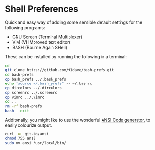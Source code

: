 Shell Preferences
=================

Quick and easy way of adding some sensible default settings for the following programs:
* GNU Screen (Terminal Multiplexer)
* VIM (VI IMproved text editor)
* BASH (Bourne Again SHell)

These can be installed by running the following in a terminal:

```bash
cd
git clone https://github.com/91dave/bash-prefs.git
cd bash-prefs
cp bash_prefs ../.bash_prefs
echo "source ~/.bash_prefs" >> ~/.bashrc
cp dircolors ../.dircolors
cp screenrc ../.screenrc
cp vimrc ../.vimrc
cd ..
rm -rf bash-prefs
bash ; exit
```

Additonally, you might like to use the wonderful [ANSI Code generator](https://github.com/fidian/ansi), to easily colourize output.
```bash
curl -OL git.io/ansi
chmod 755 ansi
sudo mv ansi /usr/local/bin/
```

